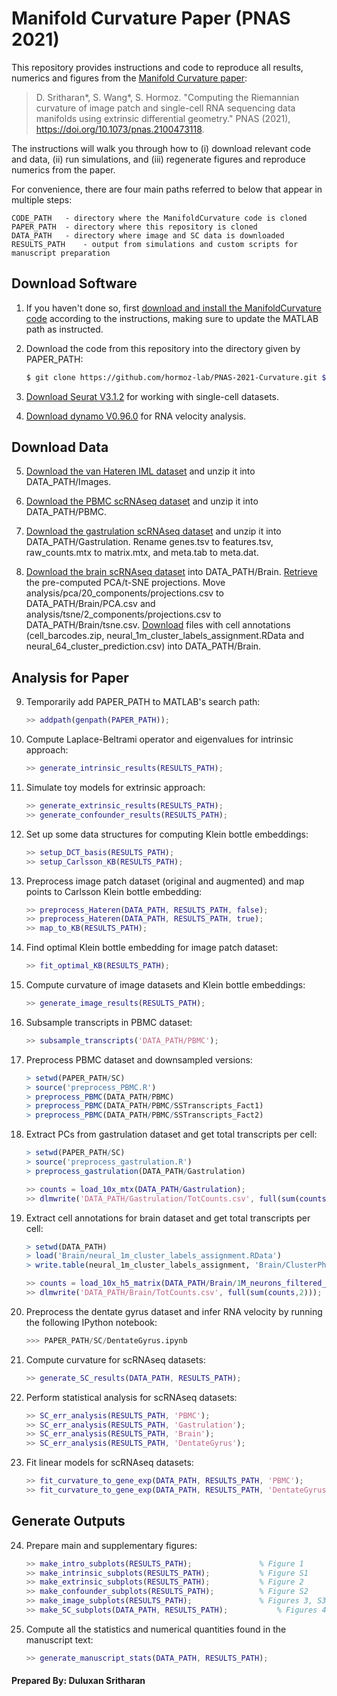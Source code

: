 # Manifold Curvature Paper (PNAS 2021)

This repository provides instructions and code to reproduce all results, numerics and figures from the [Manifold Curvature paper](https://doi.org/10.1073/pnas.2100473118):

> D. Sritharan*, S. Wang*, S. Hormoz. "Computing the Riemannian curvature of image patch and single-cell RNA sequencing data manifolds using extrinsic differential geometry." PNAS (2021), https://doi.org/10.1073/pnas.2100473118.

The instructions will walk you through how to (i) download relevant code and data, (ii) run simulations, and (iii) regenerate figures and reproduce numerics from the paper.

For convenience, there are four main paths referred to below that appear in multiple steps:

	CODE_PATH	- directory where the ManifoldCurvature code is cloned
	PAPER_PATH	- directory where this repository is cloned	
	DATA_PATH	- directory where image and SC data is downloaded
	RESULTS_PATH	- output from simulations and custom scripts for manuscript preparation	

## Download Software

1. If you haven't done so, first [download and install the ManifoldCurvature code](https://github.com/hormoz-lab/ManifoldCurvature) according to the instructions, making sure to update the MATLAB path as instructed.

2. Download the code from this repository into the directory given by PAPER_PATH:

	```bash
	$ git clone https://github.com/hormoz-lab/PNAS-2021-Curvature.git ${PAPER_PATH}
	```

3. [Download Seurat V3.1.2](https://satijalab.org/seurat/install.html) for working with single-cell datasets.

4. [Download dynamo V0.96.0](https://dynamo-release.readthedocs.io/en/latest/ten_minutes_to_dynamo.html#how-to-install) for RNA velocity analysis.

## Download Data

5. [Download the van Hateren IML dataset](http://bethgelab.org/datasets/vanhateren) and unzip it into DATA_PATH/Images.

6. [Download the PBMC scRNAseq dataset](https://cf.10xgenomics.com/samples/cell-exp/4.0.0/Parent_NGSC3_DI_PBMC/Parent_NGSC3_DI_PBMC_filtered_feature_bc_matrix.tar.gz) and unzip it into DATA_PATH/PBMC.

7. [Download the gastrulation scRNAseq dataset](https://content.cruk.cam.ac.uk/jmlab/atlas_data.tar.gz) and unzip it into DATA_PATH/Gastrulation. Rename genes.tsv to features.tsv, raw_counts.mtx to matrix.mtx, and meta.tab to meta.dat.

8. [Download the brain scRNAseq dataset](https://cf.10xgenomics.com/samples/cell-exp/1.3.0/1M_neurons/1M_neurons_filtered_gene_bc_matrices_h5.h5) into DATA_PATH/Brain. [Retrieve](https://cf.10xgenomics.com/samples/cell-exp/1.3.0/1M_neurons/1M_neurons_analysis.tar.gz) the pre-computed PCA/t-SNE projections. Move analysis/pca/20_components/projections.csv to DATA_PATH/Brain/PCA.csv and analysis/tsne/2_components/projections.csv to DATA_PATH/Brain/tsne.csv. [Download](https://github.com/tinglabs/scAIDE/tree/master/Predicted%20labels/Neural%20dataset) files with cell annotations (cell_barcodes.zip, neural_1m_cluster_labels_assignment.RData and neural_64_cluster_prediction.csv) into DATA_PATH/Brain.

## Analysis for Paper

9. Temporarily add PAPER_PATH to MATLAB's search path:

	```MATLAB
	>> addpath(genpath(PAPER_PATH));
	```

10. Compute Laplace-Beltrami operator and eigenvalues for intrinsic approach:

    ```MATLAB
	>> generate_intrinsic_results(RESULTS_PATH);
    ```

11. Simulate toy models for extrinsic approach:

    ```MATLAB
	>> generate_extrinsic_results(RESULTS_PATH);
	>> generate_confounder_results(RESULTS_PATH);
    ```

12. Set up some data structures for computing Klein bottle embeddings:

    ```MATLAB
	>> setup_DCT_basis(RESULTS_PATH);
	>> setup_Carlsson_KB(RESULTS_PATH);	
    ```

13. Preprocess image patch dataset (original and augmented) and map points to Carlsson Klein bottle embedding:

    ```MATLAB
	>> preprocess_Hateren(DATA_PATH, RESULTS_PATH, false);
	>> preprocess_Hateren(DATA_PATH, RESULTS_PATH, true);	
	>> map_to_KB(RESULTS_PATH);
    ```

14. Find optimal Klein bottle embedding for image patch dataset:

	```MATLAB
	>> fit_optimal_KB(RESULTS_PATH);
	```

15. Compute curvature of image datasets and Klein bottle embeddings:

	```MATLAB
	>> generate_image_results(RESULTS_PATH);
	```

16. Subsample transcripts in PBMC dataset:

	```MATLAB
	>> subsample_transcripts('DATA_PATH/PBMC');
	```

17. Preprocess PBMC dataset and downsampled versions:

	```R
	> setwd(PAPER_PATH/SC)
    > source('preprocess_PBMC.R')
	> preprocess_PBMC(DATA_PATH/PBMC)
	> preprocess_PBMC(DATA_PATH/PBMC/SSTranscripts_Fact1)
	> preprocess_PBMC(DATA_PATH/PBMC/SSTranscripts_Fact2)
	```

18. Extract PCs from gastrulation dataset and get total transcripts per cell:

	```R
	> setwd(PAPER_PATH/SC)
    > source('preprocess_gastrulation.R')
	> preprocess_gastrulation(DATA_PATH/Gastrulation)
	```
	```MATLAB
	>> counts = load_10x_mtx(DATA_PATH/Gastrulation);
	>> dlmwrite('DATA_PATH/Gastrulation/TotCounts.csv', full(sum(counts,2)));	
    ```

19. Extract cell annotations for brain dataset and get total transcripts per cell:

	```R
	> setwd(DATA_PATH)
	> load('Brain/neural_1m_cluster_labels_assignment.RData')
	> write.table(neural_1m_cluster_labels_assignment, 'Brain/ClusterPhenotype.csv', sep=',', col.names=F)
	```
    ```MATLAB	
	>> counts = load_10x_h5_matrix(DATA_PATH/Brain/1M_neurons_filtered_gene_bc_matrices_h5.h5);
	>> dlmwrite('DATA_PATH/Brain/TotCounts.csv', full(sum(counts,2)));
    ```

20. Preprocess the dentate gyrus dataset and infer RNA velocity by running the following IPython notebook:

	```Python
	>>> PAPER_PATH/SC/DentateGyrus.ipynb
	```

21. Compute curvature for scRNAseq datasets:

    ```MATLAB
	>> generate_SC_results(DATA_PATH, RESULTS_PATH);
    ```

22. Perform statistical analysis for scRNAseq datasets:

	```MATLAB
	>> SC_err_analysis(RESULTS_PATH, 'PBMC');
	>> SC_err_analysis(RESULTS_PATH, 'Gastrulation');
	>> SC_err_analysis(RESULTS_PATH, 'Brain');
	>> SC_err_analysis(RESULTS_PATH, 'DentateGyrus');
	```

23. Fit linear models for scRNAseq datasets:

	```MATLAB
	>> fit_curvature_to_gene_exp(DATA_PATH, RESULTS_PATH, 'PBMC');
	>> fit_curvature_to_gene_exp(DATA_PATH, RESULTS_PATH, 'DentateGyrus');
	```

## Generate Outputs

24. Prepare main and supplementary figures:

    ```MATLAB
	>> make_intro_subplots(RESULTS_PATH);				% Figure 1
	>> make_intrinsic_subplots(RESULTS_PATH);			% Figure S1
	>> make_extrinsic_subplots(RESULTS_PATH);			% Figure 2
	>> make_confounder_subplots(RESULTS_PATH);			% Figure S2
	>> make_image_subplots(RESULTS_PATH);				% Figures 3, S3
	>> make_SC_subplots(DATA_PATH, RESULTS_PATH);			% Figures 4-5, S4-S8
    ```

25. Compute all the statistics and numerical quantities found in the manuscript text:

    ```MATLAB
	>> generate_manuscript_stats(DATA_PATH, RESULTS_PATH);
    ```

#### Prepared By: Duluxan Sritharan
